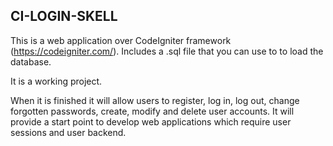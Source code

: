 ## CI-LOGIN-SKELL

This is a web application over CodeIgniter framework (https://codeigniter.com/). Includes a .sql file that you can use to to load the database.

It is a working project.

When it is finished it will allow users to register, log in, log out, change forgotten passwords, create, modify and delete user accounts. It will provide a start point to develop web applications which require user sessions and user backend.
